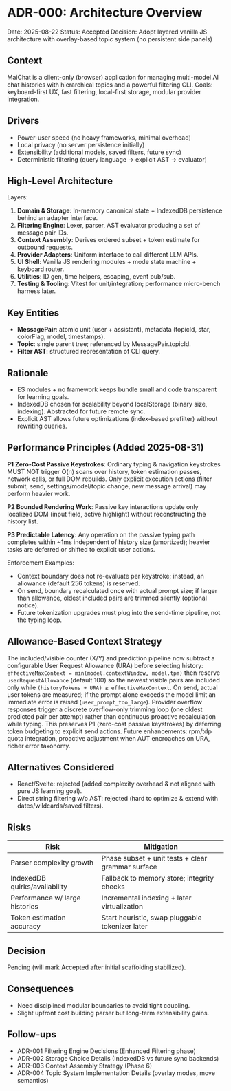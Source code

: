 # ADR-000: Architecture Overview

Date: 2025-08-22
Status: Accepted
Decision: Adopt layered vanilla JS architecture with overlay-based topic system (no persistent side panels)

## Context
MaiChat is a client-only (browser) application for managing multi-model AI chat histories with hierarchical topics and a powerful filtering CLI. Goals: keyboard-first UX, fast filtering, local-first storage, modular provider integration.

## Drivers
- Power-user speed (no heavy frameworks, minimal overhead)
- Local privacy (no server persistence initially)
- Extensibility (additional models, saved filters, future sync)
- Deterministic filtering (query language -> explicit AST -> evaluator)

## High-Level Architecture
Layers:
1. **Domain & Storage**: In-memory canonical state + IndexedDB persistence behind an adapter interface.
2. **Filtering Engine**: Lexer, parser, AST evaluator producing a set of message pair IDs.
3. **Context Assembly**: Derives ordered subset + token estimate for outbound requests.
4. **Provider Adapters**: Uniform interface to call different LLM APIs.
5. **UI Shell**: Vanilla JS rendering modules + mode state machine + keyboard router.
6. **Utilities**: ID gen, time helpers, escaping, event pub/sub.
7. **Testing & Tooling**: Vitest for unit/integration; performance micro-bench harness later.

## Key Entities
- **MessagePair**: atomic unit (user + assistant), metadata (topicId, star, colorFlag, model, timestamps).
- **Topic**: single parent tree; referenced by MessagePair.topicId.
- **Filter AST**: structured representation of CLI query.

## Rationale
- ES modules + no framework keeps bundle small and code transparent for learning goals.
- IndexedDB chosen for scalability beyond localStorage (binary size, indexing). Abstracted for future remote sync.
- Explicit AST allows future optimizations (index-based prefilter) without rewriting queries.

## Performance Principles (Added 2025-08-31)
**P1 Zero-Cost Passive Keystrokes**: Ordinary typing & navigation keystrokes MUST NOT trigger O(n) scans over history, token estimation passes, network calls, or full DOM rebuilds. Only explicit execution actions (filter submit, send, settings/model/topic change, new message arrival) may perform heavier work.

**P2 Bounded Rendering Work**: Passive key interactions update only localized DOM (input field, active highlight) without reconstructing the history list.

**P3 Predictable Latency**: Any operation on the passive typing path completes within ~1ms independent of history size (amortized); heavier tasks are deferred or shifted to explicit user actions.

Enforcement Examples:
- Context boundary does not re-evaluate per keystroke; instead, an allowance (default 256 tokens) is reserved.
- On send, boundary recalculated once with actual prompt size; if larger than allowance, oldest included pairs are trimmed silently (optional notice).
- Future tokenization upgrades must plug into the send-time pipeline, not the typing loop.

## Allowance-Based Context Strategy
The included/visible counter (X/Y) and prediction pipeline now subtract a configurable User Request Allowance (URA) before selecting history: `effectiveMaxContext = min(model.contextWindow, model.tpm)` then reserve `userRequestAllowance` (default 100) so the newest visible pairs are included only while `(historyTokens + URA) ≤ effectiveMaxContext`. On send, actual user tokens are measured; if the prompt alone exceeds the model limit an immediate error is raised (`user_prompt_too_large`). Provider overflow responses trigger a discrete overflow-only trimming loop (one oldest predicted pair per attempt) rather than continuous proactive recalculation while typing. This preserves P1 (zero-cost passive keystrokes) by deferring token budgeting to explicit send actions. Future enhancements: rpm/tdp quota integration, proactive adjustment when AUT encroaches on URA, richer error taxonomy.

## Alternatives Considered
- React/Svelte: rejected (added complexity overhead & not aligned with pure JS learning goal).
- Direct string filtering w/o AST: rejected (hard to optimize & extend with dates/wildcards/saved filters).

## Risks
| Risk | Mitigation |
|------|------------|
| Parser complexity growth | Phase subset + unit tests + clear grammar surface |
| IndexedDB quirks/availability | Fallback to memory store; integrity checks |
| Performance w/ large histories | Incremental indexing + later virtualization |
| Token estimation accuracy | Start heuristic, swap pluggable tokenizer later |

## Decision
Pending (will mark Accepted after initial scaffolding stabilized).

## Consequences
- Need disciplined modular boundaries to avoid tight coupling.
- Slight upfront cost building parser but long-term extensibility gains.

## Follow-ups
- ADR-001 Filtering Engine Decisions (Enhanced Filtering phase)
- ADR-002 Storage Choice Details (IndexedDB vs future sync backends)
- ADR-003 Context Assembly Strategy (Phase 6)
- ADR-004 Topic System Implementation Details (overlay modes, move semantics)
